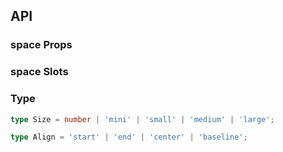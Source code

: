 ## API

### space Props

<field-table :data="spaceProps"/>

### space Slots

<field-table :data="spaceSlots" type="slots" />

### Type

```typescript
type Size = number | 'mini' | 'small' | 'medium' | 'large';

type Align = 'start' | 'end' | 'center' | 'baseline';
```

<script setup>
import { ref } from 'vue';

const spaceProps = ref([
  {
    name: 'align',
    desc: '对齐方式',
    type: 'Align',
    value: '-',
  },
  {
    name: 'direction',
    desc: '间距方向',
    type: 'Direction',
    value: "'horizontal'",
    href:"/components/divider"
  },
  {
    name: 'size',
    desc: '间距大小，支持分别制定横向和竖向的间距',
    type: 'Size | [Size, Size]',
    value: "'small'",
  },
  {
    name: 'wrap',
    desc: '环绕类型的间距，用于折行的场景。',
    type: 'boolean',
    value: 'false',
  },
  {
    name: 'fill',
    desc: '充满整行',
    type: 'boolean',
    value: 'false',
  },
]);

const spaceSlots = ref([
  {
    name: 'split',
    desc: '设置分隔符',
    type: '-',
    value: '-',
  },
]);
</script>
